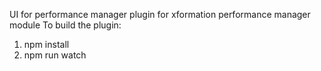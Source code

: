 UI for performance manager plugin for xformation performance manager module
To build the plugin:

1. npm install
2. npm run watch
